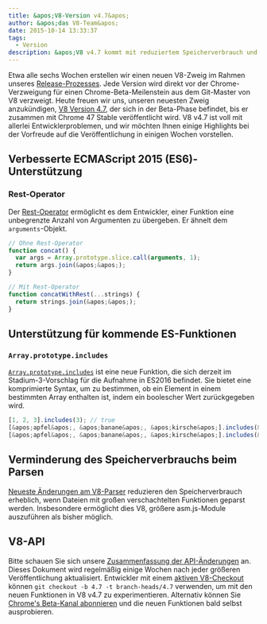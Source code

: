 ```yaml
---
title: &apos;V8-Version v4.7&apos;
author: &apos;das V8-Team&apos;
date: 2015-10-14 13:33:37
tags:
  - Version
description: &apos;V8 v4.7 kommt mit reduziertem Speicherverbrauch und Unterstützung für neue ES2015 Sprachfunktionen.&apos;
---
```

Etwa alle sechs Wochen erstellen wir einen neuen V8-Zweig im Rahmen unseres [Release-Prozesses](https://v8.dev/docs/release-process). Jede Version wird direkt vor der Chrome-Verzweigung für einen Chrome-Beta-Meilenstein aus dem Git-Master von V8 verzweigt. Heute freuen wir uns, unseren neuesten Zweig anzukündigen, [V8 Version 4.7](https://chromium.googlesource.com/v8/v8.git/+log/branch-heads/4.7), der sich in der Beta-Phase befindet, bis er zusammen mit Chrome 47 Stable veröffentlicht wird. V8 v4.7 ist voll mit allerlei Entwicklerproblemen, und wir möchten Ihnen einige Highlights bei der Vorfreude auf die Veröffentlichung in einigen Wochen vorstellen.

<!--truncate-->
## Verbesserte ECMAScript 2015 (ES6)-Unterstützung

### Rest-Operator

Der [Rest-Operator](https://developer.mozilla.org/en/docs/Web/JavaScript/Reference/Functions/rest_parameters) ermöglicht es dem Entwickler, einer Funktion eine unbegrenzte Anzahl von Argumenten zu übergeben. Er ähnelt dem `arguments`-Objekt.

```js
// Ohne Rest-Operator
function concat() {
  var args = Array.prototype.slice.call(arguments, 1);
  return args.join(&apos;&apos;);
}

// Mit Rest-Operator
function concatWithRest(...strings) {
  return strings.join(&apos;&apos;);
}
```

## Unterstützung für kommende ES-Funktionen

### `Array.prototype.includes`

[`Array.prototype.includes`](https://developer.mozilla.org/en-US/docs/Web/JavaScript/Reference/Global_Objects/Array/includes) ist eine neue Funktion, die sich derzeit im Stadium-3-Vorschlag für die Aufnahme in ES2016 befindet. Sie bietet eine komprimierte Syntax, um zu bestimmen, ob ein Element in einem bestimmten Array enthalten ist, indem ein boolescher Wert zurückgegeben wird.

```js
[1, 2, 3].includes(3); // true
[&apos;apfel&apos;, &apos;banane&apos;, &apos;kirsche&apos;].includes(&apos;apfel&apos;); // true
[&apos;apfel&apos;, &apos;banane&apos;, &apos;kirsche&apos;].includes(&apos;pfrisch&apos;); // false
```

## Verminderung des Speicherverbrauchs beim Parsen

[Neueste Änderungen am V8-Parser](https://code.google.com/p/v8/issues/detail?id=4392) reduzieren den Speicherverbrauch erheblich, wenn Dateien mit großen verschachtelten Funktionen geparst werden. Insbesondere ermöglicht dies V8, größere asm.js-Module auszuführen als bisher möglich.

## V8-API

Bitte schauen Sie sich unsere [Zusammenfassung der API-Änderungen](https://docs.google.com/document/d/1g8JFi8T_oAE_7uAri7Njtig7fKaPDfotU6huOa1alds/edit) an. Dieses Dokument wird regelmäßig einige Wochen nach jeder größeren Veröffentlichung aktualisiert. Entwickler mit einem [aktiven V8-Checkout](https://v8.dev/docs/source-code#using-git) können `git checkout -b 4.7 -t branch-heads/4.7` verwenden, um mit den neuen Funktionen in V8 v4.7 zu experimentieren. Alternativ können Sie [Chrome's Beta-Kanal abonnieren](https://www.google.com/chrome/browser/beta.html) und die neuen Funktionen bald selbst ausprobieren.
